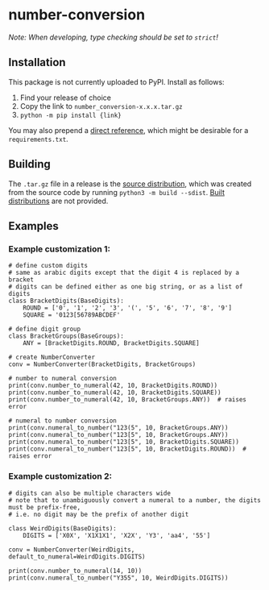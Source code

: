 # number-conversion

*Note: When developing, type checking should be set to `strict`!*

## Installation

This package is not currently uploaded to PyPI. Install as follows:

1. Find your release of choice
2. Copy the link to `number_conversion-x.x.x.tar.gz`
3. `python -m pip install {link}`

You may also prepend a [direct reference](https://peps.python.org/pep-0440/#direct-references), which might be desirable for a `requirements.txt`.


## Building
The `.tar.gz` file in a release is the
[source distribution](https://packaging.python.org/en/latest/glossary/#term-Source-Distribution-or-sdist), which was created from the source code by running `python3 -m build --sdist`.
[Built distributions](https://packaging.python.org/en/latest/glossary/#term-Built-Distribution)
are not provided.


## Examples

### Example customization 1:

```python3
# define custom digits
# same as arabic digits except that the digit 4 is replaced by a bracket
# digits can be defined either as one big string, or as a list of digits
class BracketDigits(BaseDigits):
    ROUND = ['0', '1', '2', '3', '(', '5', '6', '7', '8', '9']
    SQUARE = '0123[56789ABCDEF'

# define digit group
class BracketGroups(BaseGroups):
    ANY = [BracketDigits.ROUND, BracketDigits.SQUARE]

# create NumberConverter
conv = NumberConverter(BracketDigits, BracketGroups)

# number to numeral conversion
print(conv.number_to_numeral(42, 10, BracketDigits.ROUND))
print(conv.number_to_numeral(42, 10, BracketDigits.SQUARE))
print(conv.number_to_numeral(42, 10, BracketGroups.ANY))  # raises error

# numeral to number conversion
print(conv.numeral_to_number("123(5", 10, BracketGroups.ANY))
print(conv.numeral_to_number("123[5", 10, BracketGroups.ANY))
print(conv.numeral_to_number("123[5", 10, BracketDigits.SQUARE))
print(conv.numeral_to_number("123[5", 10, BracketDigits.ROUND))  # raises error
```

### Example customization 2:

```python3
# digits can also be multiple characters wide
# note that to unambiguously convert a numeral to a number, the digits must be prefix-free,
# i.e. no digit may be the prefix of another digit

class WeirdDigits(BaseDigits):
    DIGITS = ['X0X', 'X1X1X1', 'X2X', 'Y3', 'aa4', '55']

conv = NumberConverter(WeirdDigits, default_to_numeral=WeirdDigits.DIGITS)

print(conv.number_to_numeral(14, 10))
print(conv.numeral_to_number("Y355", 10, WeirdDigits.DIGITS))
```
